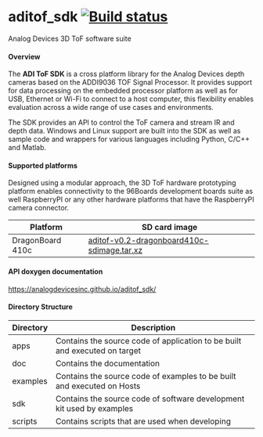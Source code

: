 # aditof_sdk [![Build status](https://ci.appveyor.com/api/projects/status/46t36hmy77ejrf88/branch/master?svg=true)](https://ci.appveyor.com/project/analogdevicesinc/aditof-sdk/branch/master)
Analog Devices 3D ToF software suite

#### Overview
The **ADI ToF SDK** is a cross platform library for the Analog Devices depth cameras based on the ADDI9036 TOF Signal Processor. It provides support for data processing on the embedded processor platform as well as for USB, Ethernet or Wi-Fi to connect to a host computer, this flexibility enables evaluation across a wide range of use cases and environments.

The SDK provides an API to control the ToF camera and stream IR and depth data. Windows and Linux support are built into the SDK as well as sample code and wrappers for various languages including Python, C/C++ and Matlab.

#### Supported platforms
Designed using a modular approach, the 3D ToF hardware prototyping platform enables connectivity to the 96Boards development boards suite as well RaspberryPI or any other hardware platforms that have the RaspberryPI camera connector. 

| Platform | SD card image |
| --------- | ----------- |
| DragonBoard 410c | [aditof-v0.2-dragonboard410c-sdimage.tar.xz](http://swdownloads.analog.com/cse/aditof/aditof-v0.2-dragonboard410c-sdimage.tar.xz) |

#### API doxygen documentation
https://analogdevicesinc.github.io/aditof_sdk/

#### Directory Structure
| Directory | Description |
| --------- | ----------- |
| apps | Contains the source code of application to be built and executed on target |
| doc | Contains the documentation |
| examples | Contains the source code of examples to be built and executed on Hosts |
| sdk | Contains the source code of software development kit used by examples |
| scripts | Contains scripts that are used when developing |

